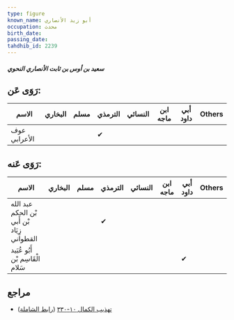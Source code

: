 ```yaml
---
type: figure
known_name: أبو زيد الأنصاري
occupation: محدث
birth_date:
passing_date:
tahdhib_id: 2239
---
```

##### سعيد بن أوس بن ثابت الأنصاري النحوي

## رَوَى عَن:
| الاسم        | البخاري | مسلم | الترمذي | النسائي | ابن ماجه | أبي داود | Others |
| ------------ | ------- | ---- | ------- | ------- | -------- | -------- | ------ |
| عوف الأعرابي |         |      | ✔       |         |          |          |        |
## رَوَى عَنه:
| الاسم                                       | البخاري | مسلم | الترمذي | النسائي | ابن ماجه | أبي داود | Others |
| ------------------------------------------- | ------- | ---- | ------- | ------- | -------- | -------- | ------ |
| عبد الله بْن الحكم بْن أَبي زِيَاد القطواني |         |      | ✔       |         |          |          |        |
| أَبُو عُبَيد الْقَاسِم بْن سَلام            |         |      |         |         |          | ✔        |        |
## مراجع
- [تهذيب الكمال ١٠-٣٣٠](obsidian://open?vault=Tahdhib-al-Kamal&file=Figures/٢٢٣٩-سعيد%20بن%20أوس%20بن%20ثابت%20الأنصاري%20النحوي) ([رابط الشاملة](https://shamela.ws/book/3722/5102))